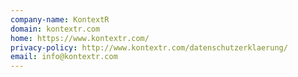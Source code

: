 ```yaml
---
company-name: KontextR
domain: kontextr.com
home: https://www.kontextr.com/
privacy-policy: http://www.kontextr.com/datenschutzerklaerung/
email: info@kontextr.com
---
```




